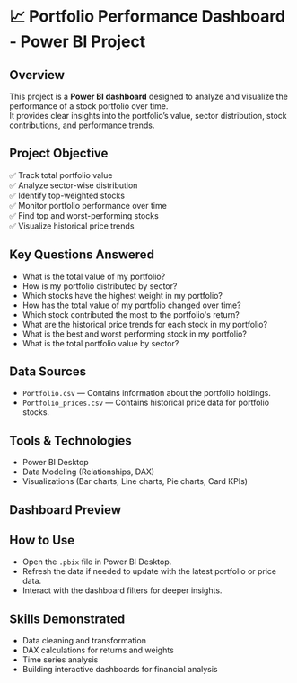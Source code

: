 # 📈 Portfolio Performance Dashboard - Power BI Project

## Overview

This project is a **Power BI dashboard** designed to analyze and visualize the performance of a stock portfolio over time.  
It provides clear insights into the portfolio’s value, sector distribution, stock contributions, and performance trends.

## Project Objective

✅ Track total portfolio value  
✅ Analyze sector-wise distribution  
✅ Identify top-weighted stocks  
✅ Monitor portfolio performance over time  
✅ Find top and worst-performing stocks  
✅ Visualize historical price trends

## Key Questions Answered

- What is the total value of my portfolio?
- How is my portfolio distributed by sector?
- Which stocks have the highest weight in my portfolio?
- How has the total value of my portfolio changed over time?
- Which stock contributed the most to the portfolio's return?
- What are the historical price trends for each stock in my portfolio?
- What is the best and worst performing stock in my portfolio?
- What is the total portfolio value by sector?

## Data Sources

- `Portfolio.csv` — Contains information about the portfolio holdings.
- `Portfolio_prices.csv` — Contains historical price data for portfolio stocks.

## Tools & Technologies

- Power BI Desktop
- Data Modeling (Relationships, DAX)
- Visualizations (Bar charts, Line charts, Pie charts, Card KPIs)

## Dashboard Preview
## How to Use

- Open the `.pbix` file in Power BI Desktop.
- Refresh the data if needed to update with the latest portfolio or price data.
- Interact with the dashboard filters for deeper insights.

## Skills Demonstrated

- Data cleaning and transformation
- DAX calculations for returns and weights
- Time series analysis
- Building interactive dashboards for financial analysis
